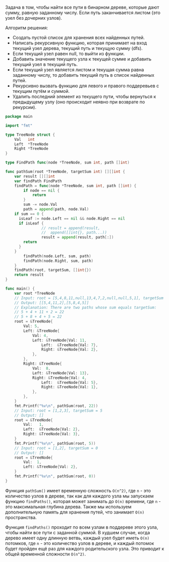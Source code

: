 Задача в том, чтобы найти все пути в бинарном дереве, которые дают сумму, равную заданному числу. Если путь заканчивается листом (это узел без дочерних узлов).

Алгоритм решения:

- Создать пустой список для хранения всех найденных путей.
- Написать рекурсивную функцию, которая принимает на вход текущий узел дерева, текущий путь и текущую сумму (dfs).
- Если текущий узел равен null, то выйти из функции.
- Добавить значение текущего узла к текущей сумме и добавить текущий узел в текущий путь.
- Если текущий узел является листом и текущая сумма равна заданному числу, то добавить текущий путь в список найденных путей.
- Рекурсивно вызвать функцию для левого и правого поддеревьев с текущим путём и суммой.
- Удалить последний элемент из текущего пути, чтобы вернуться к предыдущему узлу (оно происходит неявно при возврате по рекурсии).

```go
package main

import "fmt"

type TreeNode struct {
	Val   int
	Left  *TreeNode
	Right *TreeNode
}

type FindPath func(node *TreeNode, sum int, path []int)

func pathSum(root *TreeNode, targetSum int) [][]int {
	var result [][]int
	var findPath FindPath
	findPath = func(node *TreeNode, sum int, path []int) {
		if node == nil {
			return
		}
		sum -= node.Val
		path = append(path, node.Val)
    if sum == 0 {
      isLeaf := node.Left == nil && node.Right == nil
      if isLeaf {
				// result = append(result,
				// 	append([]int{}, path...))
				result = append(result, path[:])
        return
      }
    }
		findPath(node.Left, sum, path)
		findPath(node.Right, sum, path)
	}
	findPath(root, targetSum, []int{})
	return result
}

func main() {
	var root *TreeNode
	// Input: root = [5,4,8,11,null,13,4,7,2,null,null,5,1], targetSum = 22
	// Output: [[5,4,11,2],[5,8,4,5]]
	// Explanation: There are two paths whose sum equals targetSum:
	// 5 + 4 + 11 + 2 = 22
	// 5 + 8 + 4 + 5 = 22
	root = &TreeNode{
		Val: 5,
		Left: &TreeNode{
			Val: 4,
			Left: &TreeNode{Val: 11,
				Left:  &TreeNode{Val: 7},
				Right: &TreeNode{Val: 2},
			},
		},
		Right: &TreeNode{
			Val:  8,
			Left: &TreeNode{Val: 13},
			Right: &TreeNode{Val: 4,
				Left:  &TreeNode{Val: 5},
				Right: &TreeNode{Val: 1},
			},
		},
	}
	fmt.Printf("%v\n", pathSum(root, 22))
	// Input: root = [1,2,3], targetSum = 5
	// Output: []
	root = &TreeNode{
		Val:   1,
		Left:  &TreeNode{Val: 2},
		Right: &TreeNode{Val: 3},
	}
	fmt.Printf("%v\n", pathSum(root, 5))
	// Input: root = [1,2], targetSum = 0
	// Output: []
	root = &TreeNode{
		Val:  1,
		Left: &TreeNode{Val: 2},
	}
	fmt.Printf("%v\n", pathSum(root, 0))
}
```

Функция `pathSum()` имеет временную сложность `O(n^2)`, где `n` - это количество узлов в дереве, так как для каждого узла мы запускаем функцию `findPaths()`, которая может занимать до `O(n)` времени, где `n` - это максимальная глубина дерева. Также мы используем дополнительную память для хранения путей, что занимает `O(n)` пространства.

Функция `findPaths()` проходит по всем узлам в поддереве этого узла, чтобы найти все пути с заданной суммой. В худшем случае, когда дерево имеет одну длинную ветвь, каждый узел будет иметь `O(n)` потомков, где `n` - это количество узлов в дереве, и каждый потомок будет пройден ещё раз для каждого родительского узла. Это приводит к общей временной сложности `O(n^2)`.

